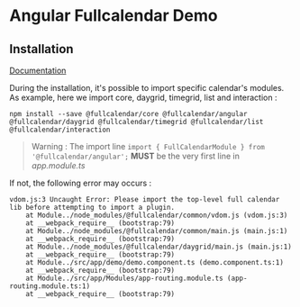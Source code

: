 # Angular Fullcalendar Demo

## Installation

[Documentation](https://fullcalendar.io/docs/angular)       

During the installation, it's possible to import specific calendar's modules. As example, here we import core, daygrid, timegrid, list and interaction :

````
npm install --save @fullcalendar/core @fullcalendar/angular @fullcalendar/daygrid @fullcalendar/timegrid @fullcalendar/list @fullcalendar/interaction
````

> Warning : The import line ````import { FullCalendarModule } from '@fullcalendar/angular';```` **MUST** be the very first line in *app.module.ts*

If not, the following error may occurs :

````
vdom.js:3 Uncaught Error: Please import the top-level full calendar lib before attempting to import a plugin.
    at Module../node_modules/@fullcalendar/common/vdom.js (vdom.js:3)
    at __webpack_require__ (bootstrap:79)
    at Module../node_modules/@fullcalendar/common/main.js (main.js:1)
    at __webpack_require__ (bootstrap:79)
    at Module../node_modules/@fullcalendar/daygrid/main.js (main.js:1)
    at __webpack_require__ (bootstrap:79)
    at Module../src/app/demo/demo.component.ts (demo.component.ts:1)
    at __webpack_require__ (bootstrap:79)
    at Module../src/app/Modules/app-routing.module.ts (app-routing.module.ts:1)
    at __webpack_require__ (bootstrap:79)
````

